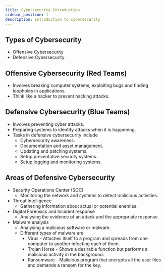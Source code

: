 ```yaml
---
title: Cybersecurity Introduction
sidebar_position: 1
description: Introduction to cybersecurity
---
```


## Types of Cybersecurity
- Offensive Cybersecurity
- Defensive Cybersecurity

## Offensive Cybersecurity (Red Teams)
- Involves breaking computer systems, exploiting bugs and finding loopholes in applications.
- Think like a hacker to prevent hacking attacks.

## Defensive Cybersecurity (Blue Teams)
- Involves preventing cyber attacks.
- Preparing systems to identify attacks when it is happening.
- Tasks in defensive cybersecurity include
    - Cybersecurity awareness.
    - Documentation and asset management.
    - Updating and patching systems.
    - Setup preventative security systems.
    - Setup logging and monitoring systems.

## Areas of Defensive Cybersecurity
- Security Operations Center (SOC)
    - Monitoring the network and systems to detect malicious activities.
- Threat Intelligence
    - Gathering information about actual or potential enemies.
- Digital Forensics and Incident response
    - Analysing the evidence of an attack and the appropriate response.
- Malware analysis
    - Analysing a malicious software or malware.
    - Different types of malware are
        - Virus - Attaches itself to a program and spreads from one computer to another infecting each of them.
        - Trojan Horse - Shows a desirable function but performs a malicious activity in the background.
        - Ransomware - Malicious program that encrypts all the user files and demands a ransom for the key.

